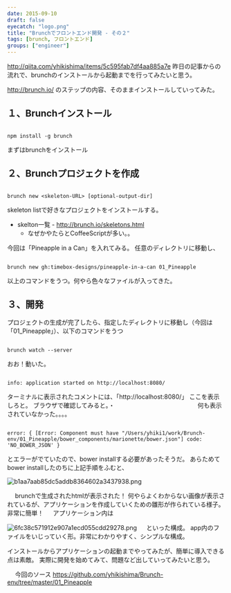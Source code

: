```yaml
---
date: 2015-09-10
draft: false
eyecatch: "logo.png"
title: "Brunchでフロントエンド開発 - その２"
tags: [brunch, フロントエンド]
groups: ["engineer"]
---
```


http://qiita.com/yhikishima/items/5c595fab7df4aa885a7e
昨日の記事からの流れで、brunchのインストールから起動までを行ってみたいと思う。

http://brunch.io/ のステップの内容、そのままインストールしていってみた。

## １、Brunchインストール

```

npm install -g brunch

```
まずはbrunchをインストール
　
## ２、Brunchプロジェクトを作成
```

brunch new <skeleton-URL> [optional-output-dir]

```
skeleton listで好きなプロジェクトをインストールする。

* skelton一覧 - http://brunch.io/skeletons.html
  * なぜかやたらとCoffeeScriptが多い。。

今回は「Pineapple in a Can」を入れてみる。
任意のディレクトリに移動し、

```

brunch new gh:timebox-designs/pineapple-in-a-can 01_Pineapple

```
以上のコマンドをうつ。何やら色々なファイルが入ってきた。
　
## ３、開発
プロジェクトの生成が完了したら、指定したディレクトリに移動し（今回は「01_Pineapple」）、以下のコマンドをうつ

```

brunch watch --server

```
おお！動いた。

```

info: application started on http://localhost:8080/

```

ターミナルに表示されたコメントには、「http://localhost:8080/」 ここを表示しろと。
ブラウザで確認してみると。・
　
　　
　　　
　　　　
　　
何も表示されていなかった。。。。
　　　　
　　　　

```

error: { [Error: Component must have "/Users/yhiki1/work/Brunch-env/01_Pineapple/bower_components/marionette/bower.json"] code: 'NO_BOWER_JSON' }

```
とエラーがでていたので、bower installする必要があったそうだ。
あらためてbower installしたのちに上記手順をふむと、

![b1aa7aab85dc5addb8364602a3437938.png](https://qiita-image-store.s3.amazonaws.com/0/74237/9547915e-41ab-300f-c765-52e24e07f096.png "b1aa7aab85dc5addb8364602a3437938.png")


　
brunchで生成されたhtmlが表示された！
何やらよくわからない画像が表示されているが、アプリケーションを作成していくための雛形が作られている様子。
非常に簡単！
　
アプリケーション内は

![6fc38c571912e907a1ecd055cdd29278.png](https://qiita-image-store.s3.amazonaws.com/0/74237/4097007d-982b-3a02-319a-fac8a11377e5.png "6fc38c571912e907a1ecd055cdd29278.png")
　
といった構成。
app内のファイルをいじっていく形。非常にわかりやすく、シンプルな構成。

インストールからアプリケーションの起動までやってみたが、簡単に導入できる点は素敵。
実際に開発を始めてみて、問題など出していってみたいと思う。

　
今回のソース
https://github.com/yhikishima/Brunch-env/tree/master/01_Pineapple
